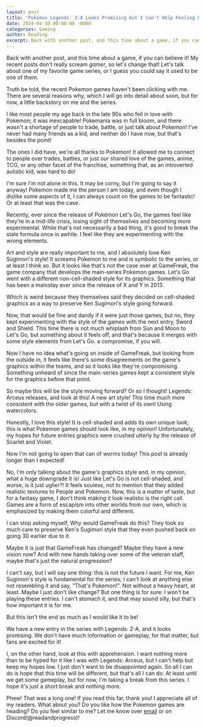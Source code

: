 ```yaml
---
layout: post
title: "Pokémon Legends: Z-A Looks Promising but I Can't Help Feeling Lukewarm About It"
date: 2024-04-30 00:00:00 -0000
categories: Gaming
author: Reading
excerpt: Back with another post, and this time about a game, if you can believe it! My recent posts don't really scream gamer, so let's change that! Let's talk about one of my favorite game series, or I guess you could say it used to be one of them.
---
```


Back with another post, and this time about a game, if you can believe it! My recent posts don't really scream *gamer*, so let's change that! Let's talk about one of my favorite game series, or I guess you could say it used to be one of them.

Truth be told, the recent Pokemon games haven't been clicking with me. There are several reasons why, which I will go into detail about soon, but for now, a little backstory on me and the series.

I like most people my age back in the late 90s who fell in love with Pokemon; it was inexcapable! Pokemania was in full bloom, and there wasn't a shortage of people to trade, battle, or just talk about Pokemon! I've never had many friends as a kid, and neither do I have now, but that's besides the point!

The ones I did have, we're all thanks to Pokemon! It allowed me to connect to people over trades, battles, or just our shared love of the games, anime, TCG, or any other facet of the franchise, something that, as an introverted autistic kid, was hard to do! 

I'm sure I'm not alone in this. It may be corny, but I'm going to say it anyway! Pokemon made me the person I am today, and even though I dislike some aspects of it, I can always count on the games to be fantastic! Or at least that was the case.

Recently, ever since the release of Pokémon Let's Go, the games feel like they're in a mid-life crisis, losing sight of themselves and becoming more experimental. While that's not necessarily a bad thing, it's good to break the stale formula once in awhile. I feel like they are experimenting with the wrong elements.

Art and style are really important to me, and I absolutely love Ken Sugimori's style! It screams Pokemon to me and is symbolic to the series, or at least I think so. But it looks like that's not the case over at GameFreak, the game company that develops the main-series Pokemon games. Let's Go went with a different non-cell-shaded style for its graphics. Something that has been a mainstay ever since the release of X and Y in 2013.

Which is weird because they themselves said they decided on cell-shaded graphics as a way to preserve Ken Sugimori's style going forward.

Now, that would be fine and dandy if it were just those games, but no, they kept experimenting with the style of the games with the next entry, Sword and Shield. This time there is not much whiplash from Sun and Moon to Let's Go, but something about it feels off, and that's because it merges with some style elements from Let's Go. a compromise, if you will.

Now I have no idea what's going on inside of GameFreak, but looking from the outside in, it feels like there's some disagreements on the game's graphics within the teams, and so it looks like they're compromising. Something unheard of since the main-series games kept a consistent style for the graphics before that point.

So maybe this will be the style moving forward? Or so I thought! Legends: Arceus releases, and look at this! A new art style! This time much more consistent with the older games, but with a twist of its own! Using watercolors.

Honestly, I love this style! It is cell-shaded and adds its own unique look; this is what Pokemon games should look like, in my opinion! Unfortunately, my hopes for future entries graphics were crushed utterly by the release of Scarlet and Violet.

Now I'm not going to open that can of worms today! This post is already longer than I expected!

No, I'm only talking about the game's graphics style and, in my opinion, what a huge downgrade it is! Just like Let's Go is not cell-shaded, and worse, is it just uglier?! It feels souless, not to mention that they added realistic textures to People and Pokemon. Now, this is a matter of taste, but for a fantasy game, I don't think making it look realistic is the right call. Games are a form of escapism into other worlds from our own, which is emphasized by making them colorful and different.

I can stop asking myself, Why would GameFreak do this? They took so much care to preserve Ken's Sugimori style that they even pushed back on going 3D earlier due to it.

Maybe it is just that GameFreak has changed? Maybe they have a new vision now? And with new hands taking over some of the veteran staff, maybe that's just the natural progression?

I can't say, but I will say one thing: this is not the future I want. For me, Ken Sugimori's style is fundamental for the series; I can't look at anything else not resembling it and say, "That's Pokemon!". Not without a heavy heart, at least. Maybe I just don't like change? But one thing is for sure: I won't be playing these entries. I can't stomach it, and that may sound silly, but that's how important it is for me.

But this isn't the end as much as I would like it to be!

We have a new entry in the series with Legends: Z-A, and it looks promising. We don't have much information or gameplay, for that matter, but fans are excited for it!

I, on the other hand, look at this with apprehension. I want nothing more than to be hyped for it like I was with Legends: Arceus, but I can't help but keep my hopes low. I just don't want to be disappointed again. So all I can do is hope that this time will be different, but that's all I can do. At least until we get some gameplay, but for now, I'm taking a break from this series. I hope it's just a short break and nothing more.

Phew! That was a long one! If you read this far, thank you! I appreciate all of my readers. What about you? Do you like how the Pokemon games are heading? Do you feel similar to me? Let me know over [email](mailto:readandprogress@duck.com.com) or on Discord(@readandprogress)!
